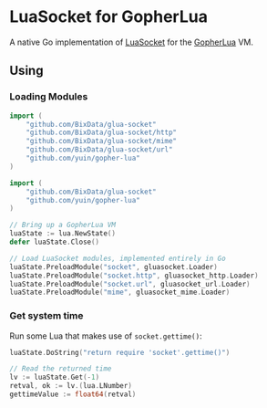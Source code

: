 # LuaSocket for GopherLua

A native Go implementation of [LuaSocket](https://github.com/diegonehab/luasocket) for the [GopherLua](https://github.com/yuin/gopher-lua) VM.

## Using

### Loading Modules

```go
import (
	"github.com/BixData/glua-socket"
	"github.com/BixData/glua-socket/http"
	"github.com/BixData/glua-socket/mime"
	"github.com/BixData/glua-socket/url"
	"github.com/yuin/gopher-lua"
)

import (
	"github.com/BixData/glua-socket"
	"github.com/yuin/gopher-lua"
)

// Bring up a GopherLua VM
luaState := lua.NewState()
defer luaState.Close()

// Load LuaSocket modules, implemented entirely in Go
luaState.PreloadModule("socket", gluasocket.Loader)
luaState.PreloadModule("socket.http", gluasocket_http.Loader)
luaState.PreloadModule("socket.url", gluasocket_url.Loader)
luaState.PreloadModule("mime", gluasocket_mime.Loader)
```

### Get system time

Run some Lua that makes use of `socket.gettime()`:

```go
luaState.DoString("return require 'socket'.gettime()")

// Read the returned time
lv := luaState.Get(-1)
retval, ok := lv.(lua.LNumber)
gettimeValue := float64(retval)
```
